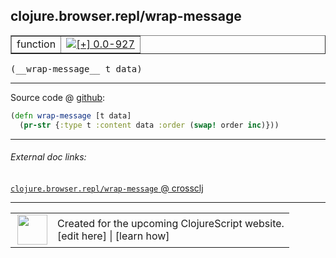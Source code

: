 ## clojure.browser.repl/wrap-message



 <table border="1">
<tr>
<td>function</td>
<td><a href="https://github.com/cljsinfo/cljs-api-docs/tree/0.0-927"><img valign="middle" alt="[+] 0.0-927" title="Added in 0.0-927" src="https://img.shields.io/badge/+-0.0--927-lightgrey.svg"></a> </td>
</tr>
</table>


 <samp>
(__wrap-message__ t data)<br>
</samp>

---







Source code @ [github](https://github.com/clojure/clojurescript/blob/r1878/src/cljs/clojure/browser/repl.cljs#L57-L58):

```clj
(defn wrap-message [t data]
  (pr-str {:type t :content data :order (swap! order inc)}))
```

<!--
Repo - tag - source tree - lines:

 <pre>
clojurescript @ r1878
└── src
    └── cljs
        └── clojure
            └── browser
                └── <ins>[repl.cljs:57-58](https://github.com/clojure/clojurescript/blob/r1878/src/cljs/clojure/browser/repl.cljs#L57-L58)</ins>
</pre>

-->

---



###### External doc links:

[`clojure.browser.repl/wrap-message` @ crossclj](http://crossclj.info/fun/clojure.browser.repl.cljs/wrap-message.html)<br>

---

 <table>
<tr><td>
<img valign="middle" align="right" width="48px" src="http://i.imgur.com/Hi20huC.png">
</td><td>
Created for the upcoming ClojureScript website.<br>
[edit here] | [learn how]
</td></tr></table>

[edit here]:https://github.com/cljsinfo/cljs-api-docs/blob/master/cljsdoc/clojure.browser.repl/wrap-message.cljsdoc
[learn how]:https://github.com/cljsinfo/cljs-api-docs/wiki/cljsdoc-files

<!--

This information was too distracting to show to readers, but I'll leave it
commented here since it is helpful to:

- pretty-print the data used to generate this document
- and show how to retrieve that data



The API data for this symbol:

```clj
{:ns "clojure.browser.repl",
 :name "wrap-message",
 :type "function",
 :signature ["[t data]"],
 :source {:code "(defn wrap-message [t data]\n  (pr-str {:type t :content data :order (swap! order inc)}))",
          :title "Source code",
          :repo "clojurescript",
          :tag "r1878",
          :filename "src/cljs/clojure/browser/repl.cljs",
          :lines [57 58]},
 :full-name "clojure.browser.repl/wrap-message",
 :full-name-encode "clojure.browser.repl/wrap-message",
 :history [["+" "0.0-927"]]}

```

Retrieve the API data for this symbol:

```clj
;; from Clojure REPL
(require '[clojure.edn :as edn])
(-> (slurp "https://raw.githubusercontent.com/cljsinfo/cljs-api-docs/catalog/cljs-api.edn")
    (edn/read-string)
    (get-in [:symbols "clojure.browser.repl/wrap-message"]))
```

-->
